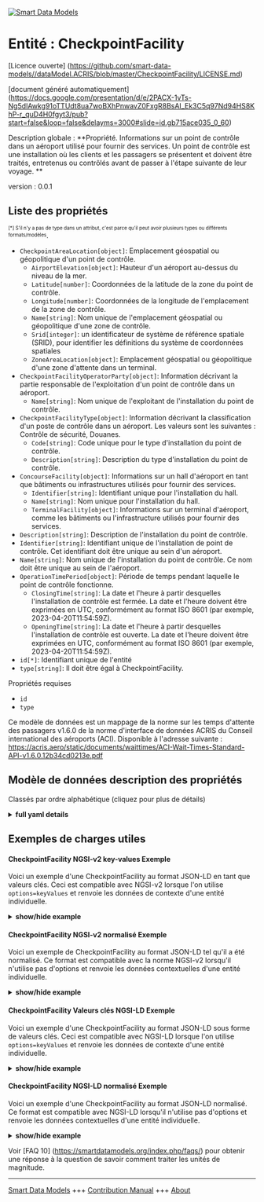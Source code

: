 <!-- 10-Header -->  
[![Smart Data Models](https://smartdatamodels.org/wp-content/uploads/2022/01/SmartDataModels_logo.png "Logo")](https://smartdatamodels.org)  
Entité : CheckpointFacility  
===========================<!-- /10-Header -->  
<!-- 15-License -->  
[Licence ouverte] (https://github.com/smart-data-models//dataModel.ACRIS/blob/master/CheckpointFacility/LICENSE.md)  
[document généré automatiquement] (https://docs.google.com/presentation/d/e/2PACX-1vTs-Ng5dIAwkg91oTTUdt8ua7woBXhPnwavZ0FxgR8BsAI_Ek3C5q97Nd94HS8KhP-r_quD4H0fgyt3/pub?start=false&loop=false&delayms=3000#slide=id.gb715ace035_0_60)  
<!-- /15-License -->  
<!-- 20-Description -->  
Description globale : **Propriété. Informations sur un point de contrôle dans un aéroport utilisé pour fournir des services. Un point de contrôle est une installation où les clients et les passagers se présentent et doivent être traités, entretenus ou contrôlés avant de passer à l'étape suivante de leur voyage. **  
version : 0.0.1  
<!-- /20-Description -->  
<!-- 30-PropertiesList -->  

## Liste des propriétés  

<sup><sub>[*] S'il n'y a pas de type dans un attribut, c'est parce qu'il peut avoir plusieurs types ou différents formats/modèles</sub></sup>.  
- `CheckpointAreaLocation[object]`: Emplacement géospatial ou géopolitique d'un point de contrôle.  	- `AirportElevation[object]`: Hauteur d'un aéroport au-dessus du niveau de la mer.    
	- `Latitude[number]`: Coordonnées de la latitude de la zone du point de contrôle.    
	- `Longitude[number]`: Coordonnées de la longitude de l'emplacement de la zone de contrôle.    
	- `Name[string]`: Nom unique de l'emplacement géospatial ou géopolitique d'une zone de contrôle.    
	- `Srid[integer]`: un identificateur de système de référence spatiale (SRID), pour identifier les définitions du système de coordonnées spatiales    
	- `ZoneAreaLocation[object]`: Emplacement géospatial ou géopolitique d'une zone d'attente dans un terminal.    
- `CheckpointFacilityOperatorParty[object]`: Information décrivant la partie responsable de l'exploitation d'un point de contrôle dans un aéroport.  	- `Name[string]`: Nom unique de l'exploitant de l'installation du point de contrôle.    
- `CheckpointFacilityType[object]`: Information décrivant la classification d'un poste de contrôle dans un aéroport. Les valeurs sont les suivantes : Contrôle de sécurité, Douanes.  	- `Code[string]`: Code unique pour le type d'installation du point de contrôle.    
	- `Description[string]`: Description du type d'installation du point de contrôle.    
- `ConcourseFacility[object]`: Informations sur un hall d'aéroport en tant que bâtiments ou infrastructures utilisés pour fournir des services.  	- `Identifier[string]`: Identifiant unique pour l'installation du hall.    
	- `Name[string]`: Nom unique pour l'installation du hall.    
	- `TerminalFacility[object]`: Informations sur un terminal d'aéroport, comme les bâtiments ou l'infrastructure utilisés pour fournir des services.    
- `Description[string]`: Description de l'installation du point de contrôle.  - `Identifier[string]`: Identifiant unique de l'installation de point de contrôle. Cet identifiant doit être unique au sein d'un aéroport.  - `Name[string]`: Nom unique de l'installation du point de contrôle. Ce nom doit être unique au sein de l'aéroport.  - `OperationTimePeriod[object]`: Période de temps pendant laquelle le point de contrôle fonctionne.  	- `ClosingTime[string]`: La date et l'heure à partir desquelles l'installation de contrôle est fermée. La date et l'heure doivent être exprimées en UTC, conformément au format ISO 8601 (par exemple, 2023-04-20T11:54:59Z).    
	- `OpeningTime[string]`: La date et l'heure à partir desquelles l'installation de contrôle est ouverte. La date et l'heure doivent être exprimées en UTC, conformément au format ISO 8601 (par exemple, 2023-04-20T11:54:59Z).    
- `id[*]`: Identifiant unique de l'entité  - `type[string]`: Il doit être égal à CheckpointFacility.  <!-- /30-PropertiesList -->  
<!-- 35-RequiredProperties -->  
Propriétés requises  
- `id`  - `type`  <!-- /35-RequiredProperties -->  
<!-- 40-RequiredProperties -->  
Ce modèle de données est un mappage de la norme sur les temps d'attente des passagers v1.6.0 de la norme d'interface de données ACRIS du Conseil international des aéroports (ACI). Disponible à l'adresse suivante : https://acris.aero/static/documents/waittimes/ACI-Wait-Times-Standard-API-v1.6.0.12b34cd0213e.pdf  
<!-- /40-RequiredProperties -->  
<!-- 50-DataModelHeader -->  
## Modèle de données description des propriétés  
Classés par ordre alphabétique (cliquez pour plus de détails)  
<!-- /50-DataModelHeader -->  
<!-- 60-ModelYaml -->  
<details><summary><strong>full yaml details</strong></summary>    
```yaml  
CheckpointFacility:    
  description: 'Property. Information about a Checkpoint in an Airport used to provide services. A Checkpoint facility is any facility where customers and passengers turn up and need to be processed, serviced or screened before proceeding to the next stage of their journey. '    
  properties:    
    CheckpointAreaLocation:    
      description: The geospatial or geopolitical location of a Checkpoint.    
      properties:    
        AirportElevation:    
          description: 'The height of an Airport, above sea level.'    
          properties:    
            AirportElevationUnitOfMeasurement:    
              description: The unit of measure of the height of an Airport above sea level (FT for foot or M for metre).    
              properties:    
                Name:    
                  description: The name of the unit of measure for an Airport elevation above sea level.    
                  type: string    
                  x-ngsi:    
                    type: Property    
              type: object    
              x-ngsi:    
                type: Property    
            Name:    
              description: The name of an Airport elevation above sea level.    
              type: string    
              x-ngsi:    
                type: Property    
            Value:    
              description: The value of an Airport elevation above sea level.    
              type: number    
              x-ngsi:    
                type: Property    
          type: object    
          x-ngsi:    
            type: Property    
        Latitude:    
          description: Coordinate of the latitude of the checkpoint area location.    
          type: number    
          x-ngsi:    
            type: Property    
        Longitude:    
          description: Coordinate of the longitude of the checkpoint area location.    
          type: number    
          x-ngsi:    
            type: Property    
        Name:    
          description: Unique name for geospatial or geopolitical location of a Checkpoint Area Location.    
          type: string    
          x-ngsi:    
            type: Property    
        Srid:    
          description: 'A Spatial Reference System Identifier (SRID), to identify the spatial coordinate system definitions'    
          type: integer    
          x-ngsi:    
            type: Property    
        ZoneAreaLocation:    
          description: The geospatial or geopolitical location of a Queuing Zone in a Terminal.    
          properties:    
            Name:    
              description: Unique name for the Zone Area Location.    
              type: string    
              x-ngsi:    
                type: Property    
            TerminalAreaLocation:    
              description: The geospatial or geopolitical location of an Airport Terminal building.    
              properties:    
                AirportLocation:    
                  description: The geospatial or geopolitical location of an Airport.    
                  properties:    
                    Latitude:    
                      description: Coordinate for latitude of the Airport.    
                      type: number    
                      x-ngsi:    
                        type: Property    
                    Longitude:    
                      description: Coordinate for longitude of the Airport.    
                      type: number    
                      x-ngsi:    
                        type: Property    
                    Name:    
                      description: Unique name for the Airport Location.    
                      type: string    
                      x-ngsi:    
                        type: Property    
                    Srid:    
                      description: 'A Spatial Reference System Identifier (SRID), to identify the spatial coordinate system definitions.'    
                      type: number    
                      x-ngsi:    
                        type: Property    
                  type: object    
                  x-ngsi:    
                    type: Property    
                Name:    
                  description: Unique name for the Terminal Area Location.    
                  type: string    
                  x-ngsi:    
                    type: Property    
              type: object    
              x-ngsi:    
                type: Property    
          type: object    
          x-ngsi:    
            type: Property    
      type: object    
      x-ngsi:    
        type: Property    
    CheckpointFacilityOperatorParty:    
      description: Information that describes the Party responsible for the operation of a Checkpoint in an Airport.    
      properties:    
        Name:    
          description: Unique name of the Operator Party for the Checkpoint Facility.    
          type: string    
          x-ngsi:    
            type: Property    
      type: object    
      x-ngsi:    
        type: Property    
    CheckpointFacilityType:    
      description: 'Information that describes the classification for a Checkpoint in an Airport. Values are: Security Screening, Customs.'    
      properties:    
        Code:    
          description: Unique code for the Checkpoint Facility Type.    
          type: string    
          x-ngsi:    
            type: Property    
        Description:    
          description: Description of the Checkpoint Facility Type.    
          type: string    
          x-ngsi:    
            type: Property    
      type: object    
      x-ngsi:    
        type: Property    
    ConcourseFacility:    
      description: Information about an Airport Concourse as buildings or infrastructure used to provide services.    
      properties:    
        Identifier:    
          description: Unique identifier for the Concourse Facility.    
          type: string    
          x-ngsi:    
            type: Property    
        Name:    
          description: Unique name for the Concourse Facility.    
          type: string    
          x-ngsi:    
            type: Property    
        TerminalFacility:    
          description: Information about an Airport Terminal as buildings or infrastructure used to provide services.    
          properties:    
            AirportFacility:    
              description: Information about an Airport as buildings or infrastructure used to provide services.    
              properties:    
                IataCode:    
                  description: Three character IATA code for the Airport.    
                  type: string    
                  x-ngsi:    
                    type: Property    
                IcaoCode:    
                  description: Four character ICAO code for the Airport.    
                  type: string    
                  x-ngsi:    
                    type: Property    
                Name:    
                  description: Common name of the Airport.    
                  type: string    
                  x-ngsi:    
                    type: Property    
              type: object    
              x-ngsi:    
                type: Property    
            Identifier:    
              description: Unique identifier for the Terminal Facility.    
              type: string    
              x-ngsi:    
                type: Property    
            Name:    
              description: Unique name for the Terminal Facility.    
              type: string    
              x-ngsi:    
                type: Property    
          type: object    
          x-ngsi:    
            type: Property    
      type: object    
      x-ngsi:    
        type: Property    
    Description:    
      description: Description of the Checkpoint Facility.    
      type: string    
      x-ngsi:    
        type: Property    
    Identifier:    
      description: Unique identifier for the Checkpoint Facility. The identifier should be unique within an Airport.    
      type: string    
      x-ngsi:    
        type: Property    
    Name:    
      description: Unique name for the Checkpoint Facility. The name should be unique within an Airport.    
      type: string    
      x-ngsi:    
        type: Property    
    OperationTimePeriod:    
      description: The time period over which the Checkpoint is operating.    
      properties:    
        ClosingTime:    
          description: 'The date and time from when the Checkpoint Facility is closed. Date time should be UTC, compliant with ISO 8601 format (e.g. 2023-04-20T11:54:59Z)'    
          type: string    
          x-ngsi:    
            type: Property    
        OpeningTime:    
          description: 'The date and time from when the Checkpoint Facility is open. Date time should be UTC, compliant with ISO 8601 format (e.g. 2023-04-20T11:54:59Z)'    
          type: string    
          x-ngsi:    
            type: Property    
      type: object    
      x-ngsi:    
        type: Property    
    id:    
      anyOf:    
        - description: Identifier format of any NGSI entity    
          maxLength: 256    
          minLength: 1    
          pattern: ^[\w\-\.\{\}\$\+\*\[\]`|~^@!,:\\]+$    
          type: string    
          x-ngsi:    
            type: Property    
        - description: Identifier format of any NGSI entity    
          format: uri    
          type: string    
          x-ngsi:    
            type: Property    
      description: Unique identifier of the entity    
      x-ngsi:    
        type: Property    
    type:    
      description: It must be equal to CheckpointFacility.    
      enum:    
        - CheckpointFacility    
      type: string    
      x-ngsi:    
        type: Property    
  required:    
    - id    
    - type    
  type: object    
  x-derived-from: https://acris.aero/static/documents/waittimes/ACI-Wait-Times-API-Specification-v1.6.0.1c4ec122da9a.yaml    
  x-disclaimer: 'Redistribution and use in source and binary forms, with or without modification, are permitted  provided that the license conditions are met. Copyleft (c) 2022 Contributors to Smart Data Models Program'    
  x-license-url: https://github.com/smart-data-models/dataModel.ACRIS/blob/master/CheckpointFacility/LICENSE.md    
  x-model-schema: https://smart-data-models.github.io/dataModel.ACRIS/CheckpointFacility/schema.json    
  x-model-tags: ACRIS    
  x-version: 0.0.1    
```  
</details>    
<!-- /60-ModelYaml -->  
<!-- 70-MiddleNotes -->  
<!-- /70-MiddleNotes -->  
<!-- 80-Examples -->  
## Exemples de charges utiles  
#### CheckpointFacility NGSI-v2 key-values Exemple  
Voici un exemple d'une CheckpointFacility au format JSON-LD en tant que valeurs clés. Ceci est compatible avec NGSI-v2 lorsque l'on utilise `options=keyValues` et renvoie les données de contexte d'une entité individuelle.  
<details><summary><strong>show/hide example</strong></summary>    
```json  
{  
  "id": "urn:ngsi-ld:CheckpointFacility:id:MMJG:16938337",  
  "type": "CheckpointFacility",  
  "Description": "control",  
  "Identifier": "control-1",  
  "Name": "",  
  "CheckpointAreaLocation": {  
    "Latitude": 40.42,  
    "Longitude": 3.708,  
    "Name": "gate 23",  
    "Srid": 0,  
    "AirportElevation": {  
      "Name": "",  
      "Value": 571.3,  
      "AirportElevationUnitOfMeasurement": {  
        "Name": "Mater"  
      }  
    },  
    "ZoneAreaLocation": {  
      "Name": "",  
      "TerminalAreaLocation": {  
        "Name": "",  
        "AirportLocation": {  
          "Latitude": 40.42,  
          "Longitude": 3.708,  
          "Name": "gate 23",  
          "Srid": 534  
        }  
      }  
    }  
  },  
  "CheckpointFacilityOperatorParty": {  
    "Name": ""  
  },  
  "CheckpointFacilityType": {  
    "Code": "",  
    "Description": ""  
  },  
  "ConcourseFacility": {  
    "Identifier": "",  
    "Name": "",  
    "TerminalFacility": {  
      "Identifier": "terminal 1",  
      "Name": "",  
      "AirportFacility": {  
        "IataCode": "BMA",  
        "IcaoCode": "ESSB",  
        "Name": ""  
      }  
    }  
  },  
  "OperationTimePeriod": {  
    "ClosingTime": "23:59:00Z",  
    "OpeningTime": "00:00:00Z"  
  }  
}  
```  
</details>  
#### CheckpointFacility NGSI-v2 normalisé Exemple  
Voici un exemple de CheckpointFacility au format JSON-LD tel qu'il a été normalisé. Ce format est compatible avec la norme NGSI-v2 lorsqu'il n'utilise pas d'options et renvoie les données contextuelles d'une entité individuelle.  
<details><summary><strong>show/hide example</strong></summary>    
```json  
{  
  "id": "urn:ngsi-ld:CheckpointFacility:id:MGZO:29576657",  
  "type": "CheckpointFacility",  
  "Description": {  
    "type": "Text",  
    "value": "control"  
  },  
  "Identifier": {  
    "type": "Text",  
    "value": "Ba/B"  
  },  
  "Name": {  
    "type": "Text",  
    "value": ""  
  },  
  "CheckpointAreaLocation": {  
    "type": "Text",  
    "value": {  
      "Latitude": 8.0,  
      "Longitude": 5.1,  
      "Name": "gate 23",  
      "Srid": 441,  
      "AirportElevation": {  
        "Name": "",  
        "Value": 125.3,  
        "AirportElevationUnitOfMeasurement": {  
          "Name": "Meters"  
        }  
      },  
      "ZoneAreaLocation": {  
        "Name": "",  
        "TerminalAreaLocation": {  
          "Name": "",  
          "AirportLocation": {  
            "Latitude": 0.9,  
            "Longitude": 5.3,  
            "Name": "gate 23",  
            "Srid": 175  
          }  
        }  
      }  
    }  
  },  
  "CheckpointFacilityOperatorParty": {  
    "type": "StructuredValue",  
    "value": {  
      "Name": ""  
    }  
  },  
  "CheckpointFacilityType": {  
    "type": "StructuredValue",  
    "value": {  
      "Code": "",  
      "Description": ""  
    }  
  },  
  "ConcourseFacility": {  
    "type": "StructuredValue",  
    "value": {  
      "Identifier": "",  
      "Name": "",  
      "TerminalFacility": {  
        "Identifier": "terminal 1",  
        "Name": "",  
        "AirportFacility": {  
          "IataCode": "BMA",  
          "IcaoCode": "ESSB",  
          "Name": ""  
        }  
      }  
    }  
  },  
  "OperationTimePeriod": {  
    "type": "StructuredValue",  
    "value": {  
      "ClosingTime": "23:59:00Z",  
      "OpeningTime": "00:00:00Z"  
    }  
  },  
  "@context": [  
    "https://raw.githubusercontent.com/smart-data-models/dataModel.ACRIS/master/context.jsonld"  
  ]  
}  
```  
</details>  
#### CheckpointFacility Valeurs clés NGSI-LD Exemple  
Voici un exemple d'une CheckpointFacility au format JSON-LD sous forme de valeurs clés. Ceci est compatible avec NGSI-LD lorsque l'on utilise `options=keyValues` et renvoie les données de contexte d'une entité individuelle.  
<details><summary><strong>show/hide example</strong></summary>    
```json  
{  
  "id": "urn:ngsi-ld:CheckpointFacility:id:MMJG:16938337",  
  "type": "CheckpointFacility",  
  "Description": "control",  
  "Identifier": "control-1",  
  "Name": "",  
  "CheckpointAreaLocation": {  
    "Latitude": 40.42,  
    "Longitude": 3.708,  
    "Name": "gate 23",  
    "Srid": 0,  
    "AirportElevation": {  
      "Name": "",  
      "Value": 571.3,  
      "AirportElevationUnitOfMeasurement": {  
        "Name": "Mater"  
      }  
    },  
    "ZoneAreaLocation": {  
      "Name": "",  
      "TerminalAreaLocation": {  
        "Name": "",  
        "AirportLocation": {  
          "Latitude": 40.42,  
          "Longitude": 3.708,  
          "Name": "gate 23",  
          "Srid": 534  
        }  
      }  
    }  
  },  
  "CheckpointFacilityOperatorParty": {  
    "Name": ""  
  },  
  "CheckpointFacilityType": {  
    "Code": "",  
    "Description": ""  
  },  
  "ConcourseFacility": {  
    "Identifier": "",  
    "Name": "",  
    "TerminalFacility": {  
      "Identifier": "terminal 1",  
      "Name": "",  
      "AirportFacility": {  
        "IataCode": "BMA",  
        "IcaoCode": "ESSB",  
        "Name": ""  
      }  
    }  
  },  
  "OperationTimePeriod": {  
    "ClosingTime": "23:59:00Z",  
    "OpeningTime": "00:00:00Z"  
  },  
  "@context": [  
    "https://raw.githubusercontent.com/smart-data-models/dataModel.ACRIS/master/context.jsonld"  
  ]  
}  
```  
</details>  
#### CheckpointFacility NGSI-LD normalisé Exemple  
Voici un exemple d'une CheckpointFacility au format JSON-LD normalisé. Ce format est compatible avec NGSI-LD lorsqu'il n'utilise pas d'options et renvoie les données contextuelles d'une entité individuelle.  
<details><summary><strong>show/hide example</strong></summary>    
```json  
{  
  "id": "urn:ngsi-ld:CheckpointFacility:id:MGZO:29576657",  
  "type": "CheckpointFacility",  
  "Description": {  
    "type": "Property",  
    "value": "control"  
  },  
  "Identifier": {  
    "type": "Property",  
    "value": "control-1"  
  },  
  "Name": {  
    "type": "Property",  
    "value": ""  
  },  
  "CheckpointAreaLocation": {  
    "type": "Property",  
    "value": {  
      "Latitude": 8.0,  
      "Longitude": 5.1,  
      "Name": "gate 23",  
      "Srid": 0,  
      "AirportElevation": {  
        "Name": "",  
        "Value": 125.3,  
        "AirportElevationUnitOfMeasurement": {  
          "Name": "Meters"  
        }  
      },  
      "ZoneAreaLocation": {  
        "Name": "",  
        "TerminalAreaLocation": {  
          "Name": "",  
          "AirportLocation": {  
            "Latitude": 40.42,  
            "Longitude": 3.708,  
            "Name": "gate 23",  
            "Srid": 534  
          }  
        }  
      }  
    }  
  },  
  "CheckpointFacilityOperatorParty": {  
    "type": "Property",  
    "value": {  
      "Name": ""  
    }  
  },  
  "CheckpointFacilityType": {  
    "type": "Property",  
    "value": {  
      "Code": "",  
      "Description": ""  
    }  
  },  
  "ConcourseFacility": {  
    "type": "Property",  
    "value": {  
      "Identifier": "",  
      "Name": "",  
      "TerminalFacility": {  
        "Identifier": "terminal-1",  
        "Name": "",  
        "AirportFacility": {  
          "IataCode": "BMA",  
          "IcaoCode": "ESSB",  
          "Name": ""  
        }  
      }  
    }  
  },  
  "OperationTimePeriod": {  
    "type": "Property",  
    "value": {  
      "ClosingTime": "23:59:00Z",  
      "OpeningTime": "00:00:00Z"  
    }  
  },  
  "@context": [  
    "https://raw.githubusercontent.com/smart-data-models/dataModel.ACRIS/master/context.jsonld"  
  ]  
}  
```  
</details><!-- /80-Examples -->  
<!-- 90-FooterNotes -->  
<!-- /90-FooterNotes -->  
<!-- 95-Units -->  
Voir [FAQ 10] (https://smartdatamodels.org/index.php/faqs/) pour obtenir une réponse à la question de savoir comment traiter les unités de magnitude.  
<!-- /95-Units -->  
<!-- 97-LastFooter -->  
---  
[Smart Data Models](https://smartdatamodels.org) +++ [Contribution Manual](https://bit.ly/contribution_manual) +++ [About](https://bit.ly/Introduction_SDM)<!-- /97-LastFooter -->  
